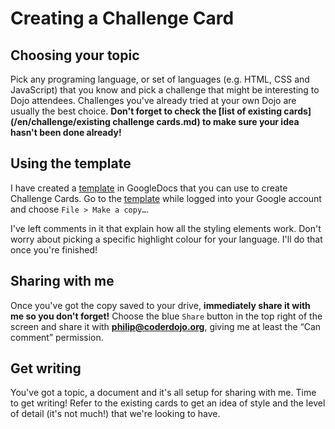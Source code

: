 # Creating a Challenge Card

## Choosing your topic

Pick any programing language, or set of languages \(e.g. HTML, CSS and JavaScript\) that you know and pick a challenge that might be interesting to Dojo attendees. Challenges you've already tried at your own Dojo are usually the best choice. **Don't forget to check the **[**list of existing cards**](/en/challenge/existing challenge cards.md)** to make sure your idea hasn't been done already!**

## Using the template

I have created a [template](https://docs.google.com/document/d/1n3Rxz5-AkMfD6Eclkk8mBEEkXCCpKg80D9zsoopmIWA/edit#) in GoogleDocs that you can use to create Challenge Cards. Go to the [template](https://www.gitbook.com/book/philipharney/content-hackathon-guide/edit#) while logged into your Google account and choose `File > Make a copy…`. 

I've left comments in it that explain how all the styling elements work. Don't worry about picking a specific highlight colour for your language. I'll do that once you're finished!

## Sharing with me
Once you've got the copy saved to your drive, **immediately share it with me so you don't forget!** Choose the blue `Share` button in the top right of the screen and share it with **philip@coderdojo.org**, giving me at least the “Can comment” permission.

## Get writing
You've got a topic, a document and it's all setup for sharing with me. Time to get writing! Refer to the existing cards to get an idea of style and the level of detail (it's not much!) that we're looking to have.
